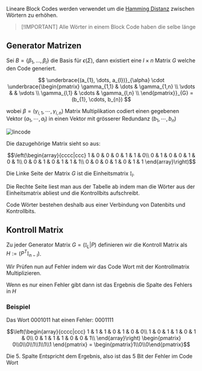 Lineare Block Codes werden verwendet um die [Hamming Distanz](Hamming%20Distanz.md) zwischen Wörtern zu erhöhen.

>[!IMPORTANT] Alle Wörter in einem Block Code haben die selbe länge

## Generator Matrizen

Sei $B = \lbrace\beta_{1},\dots, \beta_{l}\rbrace$ die Basis für $\epsilon(\Sigma)$, dann existiert eine $l\times n$ Matrix $G$ welche den Code generiert.

$$
\underbrace{(a_{1}, \dots, a_{l})}_{\alpha} \cdot \underbrace{\begin{pmatrix} \gamma_{1,1} & \dots & \gamma_{1,n} \\ \vdots &  & \vdots \\ \gamma_{l,1} & \cdots & \gamma_{l,n} \\ \end{pmatrix}}_{G} = (b_{1}, \cdots, b_{n})
$$

wobei $\beta = (\gamma_{i,1}, \cdots, \gamma_{i,n})$
Matrix Multiplikation codiert einen gegebenen Vektor $(a_{1}, \cdots, a_{l})$ in einen Vektor mit grösserer Redundanz $(b_{1}, \cdots, b_{n})$

![lincode](lincode.png)

Die dazugehörige Matrix sieht so aus:

$$\left(\begin{array}{cccc|ccc}
1 & 0 & 0 & 0 & 1 & 1 & 0\\
0 & 1 & 0 & 0 & 1 & 0 & 1\\
0 & 0 & 1 & 0 & 1 & 1 & 1\\
0 & 0 & 0 & 1 & 0 & 1 & 1
\end{array}\right)$$

Die Linke Seite der Matrix $G$ ist die Einheitsmatrix $\mathbb{I}_l$.

Die Rechte Seite liest man aus der Tabelle ab indem man die Wörter aus der Einheitsmatrix abliest und die Kontrollbits aufschreibt.

Code Wörter bestehen deshalb aus einer Verbindung von Datenbits und Kontrollbits.

## Kontroll Matrix

Zu jeder Generator Matrix $G = (\mathbb{I}_L | P)$ definieren wir die Kontroll Matrix als $H := (P^T \mathbb{I}_{n-l})$.

Wir Prüfen nun auf Fehler indem wir das Code Wort mit der Kontrollmatrix Multiplizieren.

Wenn es nur einen Fehler gibt dann ist das Ergebnis die Spalte des Fehlers in $H$

### Beispiel

Das Wort $0001011$ hat einen Fehler: $0001111$


$$\left(\begin{array}{cccc|ccc}
1 & 1 & 1 & 0 & 1 & 0 & 0\\
1 & 0 & 1 & 1 & 0 & 1 & 0\\
0 & 1 & 1 & 1 & 0 & 0 & 1\\
\end{array}\right) 
\begin{pmatrix}
0\\0\\0\\1\\1\\1\\1
\end{pmatrix} = \begin{pmatrix}1\\0\\0\end{pmatrix}$$

Die 5. Spalte Entspricht dem Ergebnis, also ist das 5 Bit der Fehler im Code Wort
